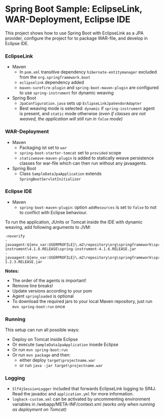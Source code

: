 # Spring Boot Sample: EclipseLink, WAR-Deployment, Eclipse IDE

This project shows how to use Spring Boot with EclipseLink as a JPA provider, configure the project for to package WAR-file, and develop in Eclipse IDE.

### EclipseLink

* Maven
    * In `pom.xml` transitive dependency `hibernate-entitymanager` excluded from the `org.springframework.boot`
    * `eclipselink` dependency added
    * `maven-surefire-plugin` and `spring-boot-maven-plugin` are configured to use `spring-instrument` for dynamic weaving
* Spring Boot
    * `JpaConfiguration.java` sets up `EclipseLinkJpaVendorAdapter`
    * Best weaving mode is selected: `dynamic` if `spring-instrument` agent is present, and `static` mode otherwise *(even if classes are not weaved, the application will still run in `false` mode)*

### WAR-Deployment

* Maven
    * Packaging ist set to `war`
    * `spring-boot-starter-tomcat` set to `provided` scope
    * `staticweave-maven-plugin` is added to statically weave persistence classes for war-file which can then run without any javaagents.
* Spring Boot
    * Class `SampleDataJpaApplication` extends `SpringBootServletInitializer`

### Eclipse IDE

* Maven
    * `spring-boot-maven-plugin`: option `addResources` is set to `false` to not to conflict with Eclipse behaviour.

To run the application, JUnits or Tomcat inside the IDE with dynamic weaving, add following arguments to JVM:

    -noverify
    -javaagent:${env_var:USERPROFILE}\.m2\repository\org\springframework\spring-instrument\4.1.6.RELEASE\spring-instrument-4.1.6.RELEASE.jar 
    -javaagent:${env_var:USERPROFILE}\.m2\repository\org\springframework\springloaded\1.2.3.RELEASE\springloaded-1.2.3.RELEASE.jar

**Notes:**

* The order of the agents is important!
* Remove line breaks!
* Update versions according to your pom
* Agent `springloaded` is optional
* To download the required jars to your local Maven repository, just run `mvn spring-boot:run` once
 
### Running

This setup can run all possible ways:

* Deploy on Tomcat inside Eclipse
* Or execute `SampleDataJpaApplication` insede Eclipse
* Or run `mvn spring-boot:run`
* Or run `mvn package` and then:
  * either deploy `target\projectname.war`
  * or run `java -jar target\projectname.war` 

### Logging

* `Slf4jSessionLogger` included that forwards EclipseLink logging to Slf4J. Read the javadoc and `application.yml` for more information.
* `logback-custom.xml` can be activated by uncommenting environment variables in /webapp/META-INF/context.xml *(works only when running as deployment on Tomcat)*

